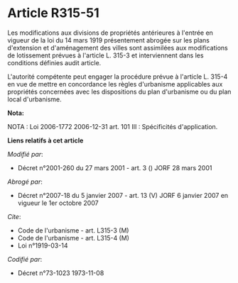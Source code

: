 # Article R315-51

Les modifications aux divisions de propriétés antérieures à l'entrée en vigueur de la loi du 14 mars 1919 présentement
abrogée sur les plans d'extension et d'aménagement des villes sont assimilées aux modifications de lotissement prévues à
l'article L. 315-3 et interviennent dans les conditions définies audit article.

L'autorité compétente peut engager la procédure prévue à l'article L. 315-4 en vue de mettre en concordance les règles
d'urbanisme applicables aux propriétés concernées avec les dispositions du plan d'urbanisme ou du plan local d'urbanisme.

**Nota:**

NOTA : Loi 2006-1772 2006-12-31 art. 101 III : Spécificités d'application.

**Liens relatifs à cet article**

_Modifié par_:

  - Décret n°2001-260 du 27 mars 2001 - art. 3 () JORF 28 mars 2001

_Abrogé par_:

  - Décret n°2007-18 du 5 janvier 2007 - art. 13 (V) JORF 6 janvier 2007 en vigueur le 1er octobre 2007

_Cite_:

  - Code de l'urbanisme - art. L315-3 (M)
  - Code de l'urbanisme - art. L315-4 (M)
  - Loi n°1919-03-14

_Codifié par_:

  - Décret n°73-1023 1973-11-08
